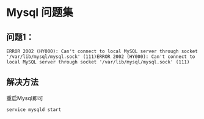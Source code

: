 # Mysql 问题集

## 问题1：

```shell
ERROR 2002 (HY000): Can't connect to local MySQL server through socket '/var/lib/mysql/mysql.sock' (111)ERROR 2002 (HY000): Can't connect to local MySQL server through socket '/var/lib/mysql/mysql.sock' (111)
```

## 解决方法

重启Mysql即可

```shell
service mysqld start
```

